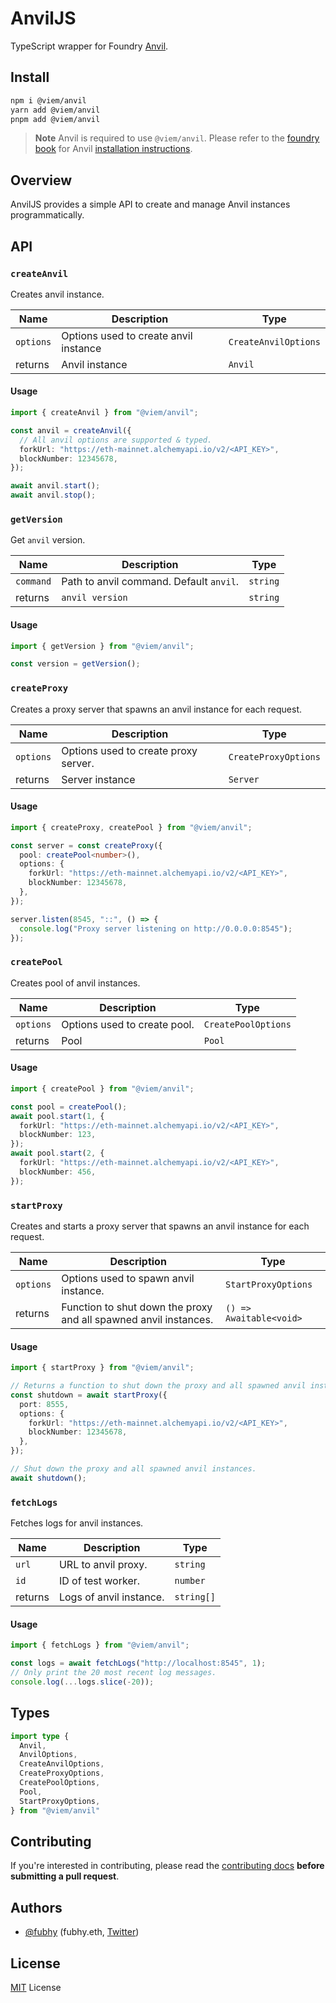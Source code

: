 # AnvilJS

TypeScript wrapper for Foundry [Anvil](https://github.com/foundry-rs/foundry/tree/master/anvil).

## Install

```bash
npm i @viem/anvil
yarn add @viem/anvil
pnpm add @viem/anvil
```

> **Note**
> Anvil is required to use `@viem/anvil`. Please refer to the [foundry book](https://book.getfoundry.sh) for Anvil [installation instructions](https://book.getfoundry.sh/getting-started/installation).

## Overview

AnvilJS provides a simple API to create and manage Anvil instances programmatically.

## API

### `createAnvil`

Creates anvil instance.

| Name         | Description                             | Type                   |
| ------------ | --------------------------------------- | ---------------------- |
| `options`    | Options used to create anvil instance   | `CreateAnvilOptions`   |
| returns      | Anvil instance                          | `Anvil`                |

#### Usage

```ts
import { createAnvil } from "@viem/anvil";

const anvil = createAnvil({
  // All anvil options are supported & typed.
  forkUrl: "https://eth-mainnet.alchemyapi.io/v2/<API_KEY>",
  blockNumber: 12345678,
});

await anvil.start();
await anvil.stop();
```

### `getVersion`

Get `anvil` version.

| Name         | Description                             | Type       |
| ------------ | --------------------------------------- | ---------- |
| `command`    | Path to anvil command. Default `anvil`. | `string`   |
| returns      | `anvil version`                         | `string`   |

#### Usage

```ts
import { getVersion } from "@viem/anvil";

const version = getVersion();
```

### `createProxy`

Creates a proxy server that spawns an anvil instance for each request.

| Name      | Description                            | Type                 |
| --------- | -------------------------------------- | -------------------- |
| `options` | Options used to create proxy server.   | `CreateProxyOptions` |
| returns   | Server instance                        | `Server`             |

#### Usage

```ts
import { createProxy, createPool } from "@viem/anvil";

const server = const createProxy({
  pool: createPool<number>(),
  options: {
    forkUrl: "https://eth-mainnet.alchemyapi.io/v2/<API_KEY>",
    blockNumber: 12345678,
  },
});

server.listen(8545, "::", () => {
  console.log("Proxy server listening on http://0.0.0.0:8545");
});
```

### `createPool`

Creates pool of anvil instances.

| Name      | Description                       | Type                 |
| --------- | --------------------------------- | -------------------- |
| `options` | Options used to create pool.      | `CreatePoolOptions`  |
| returns   | Pool                              | `Pool`               |

#### Usage

```ts
import { createPool } from "@viem/anvil";

const pool = createPool();
await pool.start(1, {
  forkUrl: "https://eth-mainnet.alchemyapi.io/v2/<API_KEY>",
  blockNumber: 123,
});
await pool.start(2, {
  forkUrl: "https://eth-mainnet.alchemyapi.io/v2/<API_KEY>",
  blockNumber: 456,
});
```

### `startProxy`

Creates and starts a proxy server that spawns an anvil instance for each request.

| Name      | Description                                                      | Type                      |
| --------- | ---------------------------------------------------------------- | ------------------------- |
| `options` | Options used to spawn anvil instance.                            | `StartProxyOptions`       |
| returns   | Function to shut down the proxy and all spawned anvil instances. | `() => Awaitable<void>`   |

#### Usage

```ts
import { startProxy } from "@viem/anvil";

// Returns a function to shut down the proxy and all spawned anvil instances.
const shutdown = await startProxy({
  port: 8555,
  options: {
    forkUrl: "https://eth-mainnet.alchemyapi.io/v2/<API_KEY>",
    blockNumber: 12345678,
  },
});

// Shut down the proxy and all spawned anvil instances.
await shutdown();
```

### `fetchLogs`

Fetches logs for anvil instances.

| Name     | Description             | Type                |
| -------- | ----------------------- | ------------------- |
| `url`    | URL to anvil proxy.     | `string`            |
| `id`     | ID of test worker.      | `number`            |
| returns  | Logs of anvil instance. | `string[]`          |

#### Usage

```ts
import { fetchLogs } from "@viem/anvil";

const logs = await fetchLogs("http://localhost:8545", 1);
// Only print the 20 most recent log messages.
console.log(...logs.slice(-20));
```

## Types

```ts
import type {
  Anvil,
  AnvilOptions,
  CreateAnvilOptions,
  CreateProxyOptions,
  CreatePoolOptions,
  Pool,
  StartProxyOptions,
} from "@viem/anvil"
```

## Contributing

If you're interested in contributing, please read the [contributing docs](/.github/CONTRIBUTING.md) **before submitting a pull request**.

## Authors

- [@fubhy](https://github.com/fubhy) (fubhy.eth, [Twitter](https://twitter.com/thefubhy))

## License

[MIT](/LICENSE) License
